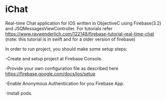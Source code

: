 # iChat
Real-time Chat application for iOS written in ObjectiveC using Firebase(3.2) and JSQMessagesViewController. For tutorials refer    https://www.raywenderlich.com/122148/firebase-tutorial-real-time-chat 
(note: this tutorial is in swift and for a older version of firebase)


In order to run project, you should make some setup steps: 

-Create and setup project at Firebase Console. 

-Provide your own configuration file as described here https://firebase.google.com/docs/ios/setup

-Enable Anonymous Authentication for you Firebase App.

-Install pods.
